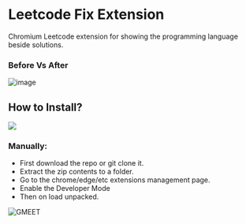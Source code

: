 # Leetcode Fix Extension
Chromium Leetcode extension for showing the programming language beside solutions.

### Before Vs After
![image](https://github.com/bunnykek/LeetCode-Fix/assets/67633271/6e614897-e3f5-4703-b167-70fa04fc98f2)

## How to Install?
[![](https://storage.googleapis.com/web-dev-uploads/image/WlD8wC6g8khYWPJUsQceQkhXSlv1/iNEddTyWiMfLSwFD6qGq.png)](https://chrome.google.com/webstore/detail/leetcode-fix/kgenneohccgagookoocgihpkohmehnip)
### Manually:
- First download the repo or git clone it.
- Extract the zip contents to a folder.
- Go to the chrome/edge/etc extensions management page.
- Enable the Developer Mode
- Then on load unpacked.
      
![GMEET](https://i.imgur.com/ykt3iI2.png)


